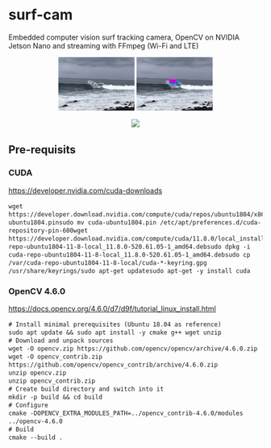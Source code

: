# surf-cam
Embedded computer vision surf tracking camera, OpenCV on NVIDIA Jetson Nano and streaming with FFmpeg (Wi-Fi and LTE)

<p align="center">
  <img src="./images/surf_sample.jpeg" width="30%">
  <img src="./images/surf_sample_yolov3.jpg" width="30%"> 
</p>

<p align="center">
  <img src="./images/IMG_11873.gif" width="30%">
</p>

## Pre-requisits

### CUDA

https://developer.nvidia.com/cuda-downloads


```
wget https://developer.download.nvidia.com/compute/cuda/repos/ubuntu1804/x86_64/cuda-ubuntu1804.pinsudo mv cuda-ubuntu1804.pin /etc/apt/preferences.d/cuda-repository-pin-600wget https://developer.download.nvidia.com/compute/cuda/11.8.0/local_installers/cuda-repo-ubuntu1804-11-8-local_11.8.0-520.61.05-1_amd64.debsudo dpkg -i cuda-repo-ubuntu1804-11-8-local_11.8.0-520.61.05-1_amd64.debsudo cp /var/cuda-repo-ubuntu1804-11-8-local/cuda-*-keyring.gpg /usr/share/keyrings/sudo apt-get updatesudo apt-get -y install cuda
```

### OpenCV 4.6.0

https://docs.opencv.org/4.6.0/d7/d9f/tutorial_linux_install.html


```
# Install minimal prerequisites (Ubuntu 18.04 as reference)
sudo apt update && sudo apt install -y cmake g++ wget unzip
# Download and unpack sources
wget -O opencv.zip https://github.com/opencv/opencv/archive/4.6.0.zip
wget -O opencv_contrib.zip https://github.com/opencv/opencv_contrib/archive/4.6.0.zip
unzip opencv.zip
unzip opencv_contrib.zip
# Create build directory and switch into it
mkdir -p build && cd build
# Configure
cmake -DOPENCV_EXTRA_MODULES_PATH=../opencv_contrib-4.6.0/modules ../opencv-4.6.0
# Build
cmake --build .
```